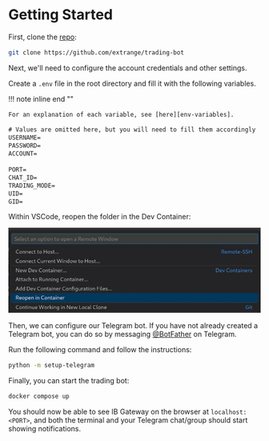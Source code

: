 # Getting Started

First, clone the [repo]:

```bash
git clone https://github.com/extrange/trading-bot
```

Next, we'll need to configure the account credentials and other settings.

Create a `.env` file in the root directory and fill it with the following variables.

!!! note inline end ""

    For an explanation of each variable, see [here][env-variables].

```shell
# Values are omitted here, but you will need to fill them accordingly
USERNAME=
PASSWORD=
ACCOUNT=

PORT=
CHAT_ID=
TRADING_MODE=
UID=
GID=
```

Within VSCode, reopen the folder in the Dev Container:

![](../../static/trading-bot/reopen-container.jpg)

Then, we can configure our Telegram bot. If you have not already created a Telegram bot, you can do so by messaging [@BotFather] on Telegram.

Run the following command and follow the instructions:

```bash
python -m setup-telegram
```

Finally, you can start the trading bot:

```bash
docker compose up
```

You should now be able to see IB Gateway on the browser at `localhost:<PORT>`, and both the terminal and your Telegram chat/group should start showing notifications.

[env-variables]: env-variables.md
[repo]: https://github.com/extrange/trading-bot
[@BotFather]: https://t.me/botfather